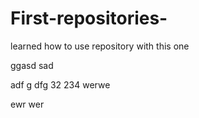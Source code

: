 # First-repositories-
learned how  to use repository with this one 

ggasd sad 

adf g dfg
32 
234 
werwe 

ewr wer

